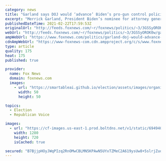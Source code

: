 ```yaml
---
category: news
title: "Garland says DOJ would ‘advance’ Biden’s pro-gun control policies"
excerpt: "Merrick Garland, President Biden’s nominee for attorney general, signaled Monday that the Justice Department under his leadership would “advance” the policies of the Biden administration on gun control."
publishedDateTime: 2021-02-22T17:59:53Z
originalUrl: "http://feeds.foxnews.com/~r/foxnews/politics/~3/3GSSyOROK0w/garland-doj-would-advance-bidens-gun-control-policies"
webUrl: "http://feeds.foxnews.com/~r/foxnews/politics/~3/3GSSyOROK0w/garland-doj-would-advance-bidens-gun-control-policies"
ampWebUrl: "https://www.foxnews.com/politics/garland-doj-would-advance-bidens-gun-control-policies.amp"
cdnAmpWebUrl: "https://www-foxnews-com.cdn.ampproject.org/c/s/www.foxnews.com/politics/garland-doj-would-advance-bidens-gun-control-policies.amp"
type: article
quality: 175
heat: 175
published: true

provider:
  name: Fox News
  domain: foxnews.com
  images:
    - url: "https://smartableai.github.io/election/assets/images/organizations/foxnews.com-50x50.jpg"
      width: 50
      height: 50

topics:
  - Election
  - Republican Voice

images:
  - url: "https://cf-images.us-east-1.prod.boltdns.net/v1/static/694940094001/9c25e528-ef62-414a-9729-19aefc9f27dd/26fcebe6-799e-46dd-a7b3-498d2337ea25/1280x720/match/image.jpg"
    width: 1280
    height: 720
    isCached: true

secured: "B7BjjpHOyJWqPIzq2RnOMwCBLMN5KPAwN5UYxTZMeC2A619ysUw8+5slrjZuqZm1m+P5XnPKk/Qs3jQ4Dre37/AzxQY741e98yPFHWOTgh+6cIMcAS+gAUIP+ZUiUwfNQ/U3brZYd8qP5xkHzufqY7ABMx8N5YaNdCuZ3jheePzAG8qID5J5AozVP2iKapBvguWBNx24O+UR4Jrk3wlto55862Bl7uGbjj15Nbqo7xpZZtDVHxqDyhY45HaBHskdRv9xKdEILHkalk5fT1dn3J3eUeGc6afBeEY7dq4yJxnL1/IEOFwVaowXwY2VdUDKXcz0Hn8glakhIjb1/a3xp8q6ut20pmhr1ock6GY7RJI=;FBxs58Kq2N+QTKbKrLjUxA=="
---
```



